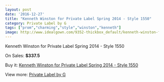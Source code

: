 ```yaml
---
layout: post
date: '2016-12-27'
title: "Kenneth Winston for Private Label Spring 2014 - Style 1550"
category: Private Label by G
tags: ["prom","charming","style","winston","kenneth"]
image: http://www.idealgown.com/9352-thickbox_default/kenneth-winston-for-private-label-spring-2014-style-1550.jpg
---
```

Kenneth Winston for Private Label Spring 2014 - Style 1550

On Sales: **$337.5**
<a href="https://www.idealgown.com/en/private-label-by-g/3894-kenneth-winston-for-private-label-spring-2014-style-1550.html"><amp-img layout="responsive" width="600" height="600" src="//www.idealgown.com/9352-thickbox_default/kenneth-winston-for-private-label-spring-2014-style-1550.jpg" alt="Kenneth Winston for Private Label Spring 2014 - Style 1550 0" /></a>
<a href="https://www.idealgown.com/en/private-label-by-g/3894-kenneth-winston-for-private-label-spring-2014-style-1550.html"><amp-img layout="responsive" width="600" height="600" src="//www.idealgown.com/9354-thickbox_default/kenneth-winston-for-private-label-spring-2014-style-1550.jpg" alt="Kenneth Winston for Private Label Spring 2014 - Style 1550 1" /></a>
<a href="https://www.idealgown.com/en/private-label-by-g/3894-kenneth-winston-for-private-label-spring-2014-style-1550.html"><amp-img layout="responsive" width="600" height="600" src="//www.idealgown.com/9353-thickbox_default/kenneth-winston-for-private-label-spring-2014-style-1550.jpg" alt="Kenneth Winston for Private Label Spring 2014 - Style 1550 2" /></a>

Buy it: [Kenneth Winston for Private Label Spring 2014 - Style 1550](https://www.idealgown.com/en/private-label-by-g/3894-kenneth-winston-for-private-label-spring-2014-style-1550.html "Kenneth Winston for Private Label Spring 2014 - Style 1550")

View more: [Private Label by G](https://www.idealgown.com/en/46-private-label-by-g "Private Label by G")